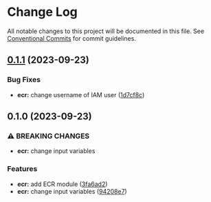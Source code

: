 # Change Log

All notable changes to this project will be documented in this file.
See [Conventional Commits](https://conventionalcommits.org) for commit guidelines.

## [0.1.1](https://github.com/aldra-consulting/infrastructure-modules/compare/ecr@0.1.0...ecr@0.1.1) (2023-09-23)


### Bug Fixes

* **ecr:** change username of IAM user ([1d7cf8c](https://github.com/aldra-consulting/infrastructure-modules/commit/1d7cf8c3be1c0e6d0c824e9ccde641414e51312b))



## 0.1.0 (2023-09-23)


### ⚠ BREAKING CHANGES

* **ecr:** change input variables

### Features

* **ecr:** add ECR module ([3fa6ad2](https://github.com/aldra-consulting/infrastructure-modules/commit/3fa6ad23c91cb4e4d0f0162601f68652524e1eef))
* **ecr:** change input variables ([94208e7](https://github.com/aldra-consulting/infrastructure-modules/commit/94208e7edef499814ef7293ea5fa68f4674be237))
